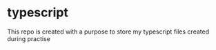 # typescript
This repo is created with a purpose to store my typescript files created during practise
